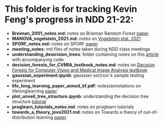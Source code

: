 # This folder is for tracking Kevin Feng's progress in NDD 21-22:
- **Breiman_2001_notes.md:** notes on Brieman Random Forest [paper](https://link.springer.com/content/pdf/10.1023/A:1010933404324.pdf)
- **MANOVA_vogelstein_2021.md:** notes on [Vogelstein etal. 2021](https://arxiv.org/pdf/1910.08883.pdf)
- **SPORF_notes.md:** notes on SPORF [paper](https://arxiv.org/pdf/1506.03410.pdf)
- **meeting_notes**: md files of notes taken during NDD class meetings
- **understanding_desicision_trees**: folder containing notes on this [article](https://medium.com/@valentin.jean.richer/understanding-decision-trees-once-and-for-all-2d891b1be579?source=friends_link&sk=451fa478c53f2b288aec0d46eb83d90d) with accompanying code
- **decision_forests_for_CVMIA_textbook_notes.md**: notes on [Decision Forests for Computer Vision and Medical Image Analysis textbook](https://link.springer.com/book/10.1007/978-1-4471-4929-3) 
- **gaussian_experiment.ipynb**: gaussian xor/rxor k sample testing experiment 
- **life_long_learning_paper_annod_kf.pdf**: notes/annotations on lifelonglearning [paper](https://arxiv.org/pdf/2004.12908.pdf)
- **plot_unveil_tree_structure.ipynb**: understanding the decision tree structure [tutorial](https://scikit-learn.org/stable/auto_examples/tree/plot_unveil_tree_structure.html)
- **proglearn_tutorials_notes.md**: notes on proglearn tutorials
- **towards_a_theory_jovo2021.md**: notes on Towards a theory of out-of-distribution learning [paper](https://scholar.google.com/citations?view_op=view_citation&hl=en&user=DWPfdT4AAAAJ&sortby=pubdate&citation_for_view=DWPfdT4AAAAJ:Jxw8hHINxX0C)
